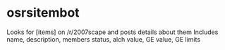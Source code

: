 # osrsitembot
Looks for [items] on /r/2007scape and posts details about them
Includes name, description, members status, alch value, GE value, GE limits
